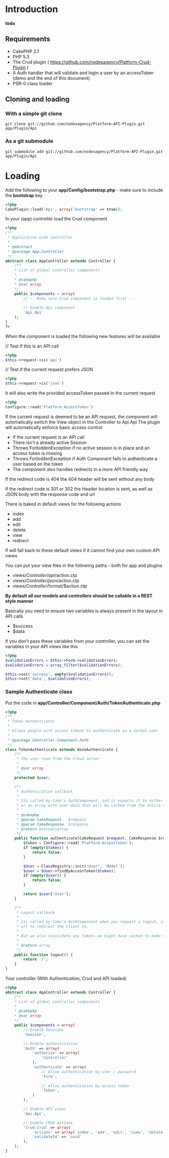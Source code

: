 # Introduction

__todo__

## Requirements

* CakePHP 2.1
* PHP 5.3
* The Crud plugin ( https://github.com/nodesagency/Platform-Crud-Plugin )
* A Auth handler that will validate and login a user by an accessToken (demo and the end of this document)
* PSR-0 class loader

## Cloning and loading

### With a simple git clone

```
git clone git://github.com/nodesagency/Platform-API-Plugin.git app/Plugin/Api
```

### As a git submodule

```
git submodule add git://github.com/nodesagency/Platform-API-Plugin.git app/Plugin/Api
```

# Loading
Add the following to your __app/Config/bootstrap.php__ - make sure to include the __bootstrap__ key

```php
<?php
CakePlugin::load('Api', array('bootstrap' => true));
```

In your (app) controller load the Crud component

```php
<?php
/**
 * Application wide controller
 *
 * @abstract
 * @package App.Controller
 */
abstract class AppController extends Controller {
    /**
    * List of global controller components
    *
    * @cakephp
    * @var array
    */
    public $components = array(
        // -- Make sure Crud component is loaded first --
        
        // Enable Api component
        'Api.Api'
    );
}
?>
```

When the component is loaded the following new features will be available

// Test if this is an API call

```php
<?php
$this->request->is('api')
```

// Test if the current request prefers JSON
```php
<?php
$this->request->is('json')
```

It will also write the provided accessToken passed in the current request

```php
<?php
Configure::read('Platform.AccessToken')
```

If the current request is deemed to be an API request, the component will automatically switch the View object in the Controller to Api.Api 
The plugin will automatically enforce basic access control

* If the current request is an API call
* There isn't a already active Session
* Throws ForbiddenException if no active session is in place and an access token is missing
* Throws ForbiddenException if Auth Component fails to authenticate a user based on the token
* The component also handles redirects in a more API friendly way

If the redirect code is 404 the 404 header will be sent without any body

If the redirect code is 301 or 302 the Header location is sent, as well as JSON body with the response code and url

There is baked in default views for the following actions

* index
* add
* edit
* delete
* view
* redirect

If will fall back to these default views if it cannot find your own custom API views

You can put your view files in the following paths - both for app and plugins

* views/$Controller/api/$action.ctp
* views/$Controller/json/$action.ctp
* views/$Controller/$format/$action.ctp

__By default all our models and controllers should be callable in a REST style manner__

Basically you need to ensure two variables is always present in the layout in API calls

* $success
* $data

If you don't pass these variables from your controller, you can set the variables in your API views like this

```php
<?php
$validationErrors = $this->Form->validationErrors;
$validationErrors = array_filter($validationErrors);

$this->set('success', empty($validationErrors));
$this->set('data', $validationErrors);
````

### Sample Authenticate class 

Put the code in __app/Controller/Component/Auth/TokenAuthenticate.php__

```php
<?php
/**
 * Token Authenticator
 *
 * Allows people with access tokens to authenticate as a normal user
 *
 * @package Controller.Component.Auth
 */
class TokenAuthenticate extends BaseAuthenticate {
    /**
     * The user read from the Crowd server
     *
     * @var array
     */
    protected $user;

    /**
     * Authentication callback
     *
     * Its called by Cake's AuthComponent, and it expects it to either return false
     * or an array with user data that will be cached from the entire session
     *
     * @cakephp
     * @param CakeRequest   $request
     * @param CakeResponse  $response
     * @return boolean|array
     */
    public function authenticate(CakeRequest $request, CakeResponse $response) {
        $token = Configure::read('Platform.AccessToken');
        if (empty($token)) {
            return false;
        }

        $User = ClassRegistry::init('User', 'Model');
        $user = $User->findByAccessToken($token);
        if (empty($user)) {
            return false;
        }

        return $user['User'];
    }

    /**
     * Logout callback
     *
     * Its called by Cake's AuthComponent when you request a logout, it expects to return an
     * url to redirect the client to.
     *
     * But we also invalidate any tokens we might have cached to make sure it cannot be reused
     *
     * @return array
     */
    public function logout() {
        return '/';
    }
}
```

Your controller (With Authentication, Crud and API loaded)

```php
<?php
abstract class AppController extends Controller {
    /**
	* List of global controller components
	*
	* @cakephp
	* @var array
	*/
	public $components = array(
		// Enable Sessions
		'Session',

    	// Enable authentication
		'Auth' => array(
			'authorize' => array(
				'Controller'
			),
			'authenticate' => array(
				// Allow authentication by user / password
				'Form',
                
				// Allow authentication by access token
				'Token',
			)
		),

		// Enable API views
		'Api.Api',

		// Enable CRUD actions
		'Crud.Crud' => array(
			'actions' => array('index', 'add', 'edit', 'view', 'delete'),
			'validateId' => 'uuid'
		),
    );
}
```